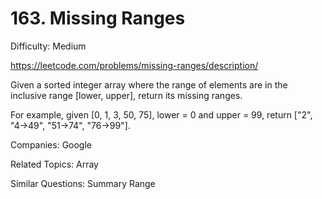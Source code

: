 # 163. Missing Ranges

Difficulty: Medium

https://leetcode.com/problems/missing-ranges/description/

Given a sorted integer array where the range of elements are in the inclusive range [lower, upper], return its missing ranges.

For example, given [0, 1, 3, 50, 75], lower = 0 and upper = 99, return ["2", "4->49", "51->74", "76->99"].

Companies: Google

Related Topics: Array

Similar Questions: Summary Range
